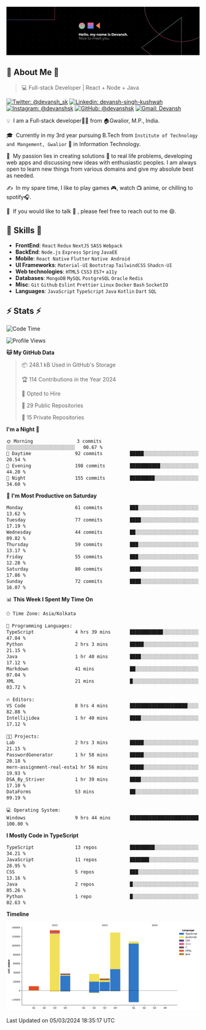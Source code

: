 ![Banner](./Devansh%20Singh%20Banner.png)

## 👋 About Me 👋

> 💻 Full-stack Developer | React + Node + Java

[![Twitter: @devansh_sk](https://img.shields.io/twitter/follow/devansh_sk?style=social)](https://twitter.com/devansh_sk)
[![Linkedin: devansh-singh-kushwah](https://img.shields.io/badge/-Devansh%20Singh%20Kushwah-blue?style=flat-square&logo=Linkedin&logoColor=white&link=https://www.linkedin.com/in/devanshsk/)](https://www.linkedin.com/in/devanshsk/)
[![Instagram: @devanshsk](https://img.shields.io/badge/-devanshsk-E4405F?style=flat-square&logo=instagram&logoColor=white)](https://instagram.com/devanshsk)
[![GitHub: @devanshsk](https://img.shields.io/github/followers/devanshsk?label=follow&style=social)](https://github.com/devanshsk)
[![Gmail: Devansh](https://img.shields.io/badge/Gmail-D14836?style=flat-square&logo=gmail&logoColor=white)](mailto:work.devanshsk@gmail.com)

💡 &nbsp;I am a Full-stack developer🧑‍💻 from 🏠Gwalior, M.P., India.

🎓 &nbsp;Currently in my 3rd year pursuing B.Tech from `Institute of Technology and Mangement, Gwalior` 🏫 in Information Technology.

🌱 &nbsp;My passion lies in creating solutions 🚩 to real life problems, developing web apps and discussing new ideas with enthusiastic peoples.
I am always open to learn new things from various domains and give my absolute best as needed.

✍️ &nbsp;In my spare time, I like to play games 🎮, watch 📺 anime, or chilling to spotify🎧.

💬 &nbsp;If you would like to talk 👋 , please feel free to reach out to me 😄.

##  🎉 Skills  🎉
- **FrontEnd**: `React` `Redux` `NextJS` `SASS` `Webpack`
- **BackEnd**: `Node.js` `Express` `Spring` `JavaEE`
- **Mobile**: `React Native` `Flutter` `Native Android`
- **UI Frameworks**: `Material-UI` `Bootstrap` `TailwindCSS` `Shadcn-UI`
- **Web technologies**: `HTML5` `CSS3` `ES7+` `a11y`
- **Databases**: `MongoDB` `MySQL` `PostgreSQL` `Oracle` `Redis`
- **Misc**: `Git` `Github` `Eslint` `Prettier` `Linux` `Docker` `Bash` `SocketIO`
- **Languages**: `JavaScript` `TypeScript` `Java` `Kotlin` `Dart` `SQL`

## ⚡ Stats ⚡
<!--START_SECTION:waka-->
![Code Time](http://img.shields.io/badge/Code%20Time-108%20hrs%2016%20mins-blue)

![Profile Views](http://img.shields.io/badge/Profile%20Views-0-blue)

**🐱 My GitHub Data** 

> 📦 248.1 kB Used in GitHub's Storage 
 > 
> 🏆 114 Contributions in the Year 2024
 > 
> 💼 Opted to Hire
 > 
> 📜 29 Public Repositories 
 > 
> 🔑 15 Private Repositories 
 > 
**I'm a Night 🦉** 

```text
🌞 Morning                3 commits           ░░░░░░░░░░░░░░░░░░░░░░░░░   00.67 % 
🌆 Daytime                92 commits          █████░░░░░░░░░░░░░░░░░░░░   20.54 % 
🌃 Evening                198 commits         ███████████░░░░░░░░░░░░░░   44.20 % 
🌙 Night                  155 commits         █████████░░░░░░░░░░░░░░░░   34.60 % 
```
📅 **I'm Most Productive on Saturday** 

```text
Monday                   61 commits          ███░░░░░░░░░░░░░░░░░░░░░░   13.62 % 
Tuesday                  77 commits          ████░░░░░░░░░░░░░░░░░░░░░   17.19 % 
Wednesday                44 commits          ██░░░░░░░░░░░░░░░░░░░░░░░   09.82 % 
Thursday                 59 commits          ███░░░░░░░░░░░░░░░░░░░░░░   13.17 % 
Friday                   55 commits          ███░░░░░░░░░░░░░░░░░░░░░░   12.28 % 
Saturday                 80 commits          ████░░░░░░░░░░░░░░░░░░░░░   17.86 % 
Sunday                   72 commits          ████░░░░░░░░░░░░░░░░░░░░░   16.07 % 
```


📊 **This Week I Spent My Time On** 

```text
🕑︎ Time Zone: Asia/Kolkata

💬 Programming Languages: 
TypeScript               4 hrs 39 mins       ████████████░░░░░░░░░░░░░   47.84 % 
Python                   2 hrs 3 mins        █████░░░░░░░░░░░░░░░░░░░░   21.15 % 
Java                     1 hr 40 mins        ████░░░░░░░░░░░░░░░░░░░░░   17.12 % 
Markdown                 41 mins             ██░░░░░░░░░░░░░░░░░░░░░░░   07.04 % 
XML                      21 mins             █░░░░░░░░░░░░░░░░░░░░░░░░   03.72 % 

🔥 Editors: 
VS Code                  8 hrs 4 mins        █████████████████████░░░░   82.88 % 
Intellijidea             1 hr 40 mins        ████░░░░░░░░░░░░░░░░░░░░░   17.12 % 

🐱‍💻 Projects: 
Lab                      2 hrs 3 mins        █████░░░░░░░░░░░░░░░░░░░░   21.15 % 
PasswordGenerator        1 hr 58 mins        █████░░░░░░░░░░░░░░░░░░░░   20.18 % 
mern-assignment-real-esta1 hr 56 mins        █████░░░░░░░░░░░░░░░░░░░░   19.93 % 
DSA_By_Striver           1 hr 39 mins        ████░░░░░░░░░░░░░░░░░░░░░   17.10 % 
DataForms                53 mins             ██░░░░░░░░░░░░░░░░░░░░░░░   09.19 % 

💻 Operating System: 
Windows                  9 hrs 44 mins       █████████████████████████   100.00 % 
```

**I Mostly Code in TypeScript** 

```text
TypeScript               13 repos            █████████░░░░░░░░░░░░░░░░   34.21 % 
JavaScript               11 repos            ███████░░░░░░░░░░░░░░░░░░   28.95 % 
CSS                      5 repos             ███░░░░░░░░░░░░░░░░░░░░░░   13.16 % 
Java                     2 repos             █░░░░░░░░░░░░░░░░░░░░░░░░   05.26 % 
Python                   1 repo              █░░░░░░░░░░░░░░░░░░░░░░░░   02.63 % 
```



**Timeline**

![Lines of Code chart](https://raw.githubusercontent.com/DevanshSK/DevanshSK/main/assets/bar_graph.png)


 Last Updated on 05/03/2024 18:35:17 UTC
<!--END_SECTION:waka-->
